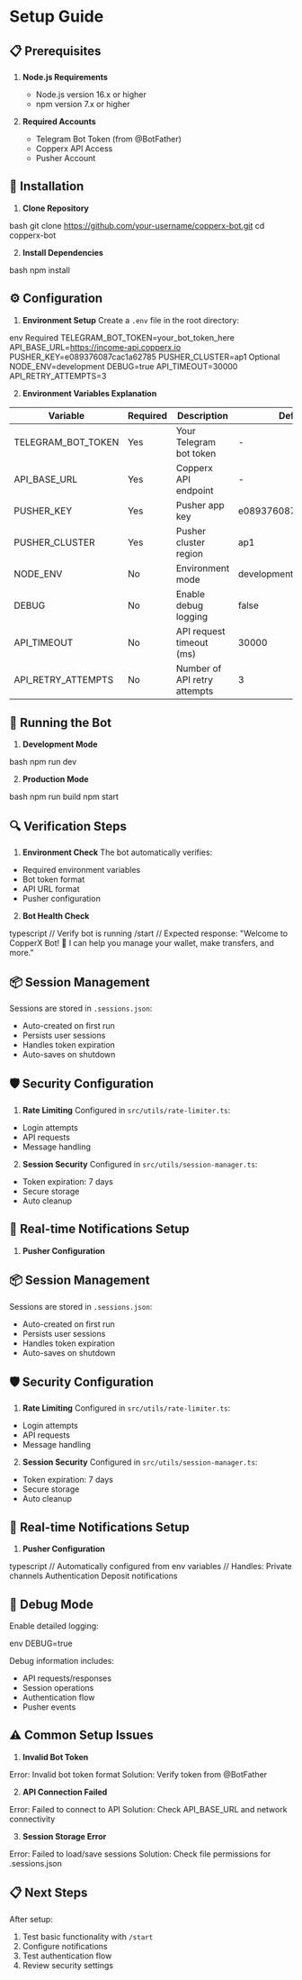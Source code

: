# Setup Guide

## 📋 Prerequisites

1. **Node.js Requirements**
   - Node.js version 16.x or higher
   - npm version 7.x or higher

2. **Required Accounts**
   - Telegram Bot Token (from @BotFather)
   - Copperx API Access
   - Pusher Account

## 🔧 Installation

1. **Clone Repository**



bash
git clone https://github.com/your-username/copperx-bot.git
cd copperx-bot



2. **Install Dependencies**


bash
npm install




## ⚙️ Configuration

1. **Environment Setup**
Create a `.env` file in the root directory:



env
Required
TELEGRAM_BOT_TOKEN=your_bot_token_here
API_BASE_URL=https://income-api.copperx.io
PUSHER_KEY=e089376087cac1a62785
PUSHER_CLUSTER=ap1
Optional
NODE_ENV=development
DEBUG=true
API_TIMEOUT=30000
API_RETRY_ATTEMPTS=3



2. **Environment Variables Explanation**

| Variable | Required | Description | Default |
|----------|----------|-------------|---------|
| TELEGRAM_BOT_TOKEN | Yes | Your Telegram bot token | - |
| API_BASE_URL | Yes | Copperx API endpoint | - |
| PUSHER_KEY | Yes | Pusher app key | e089376087cac1a62785 |
| PUSHER_CLUSTER | Yes | Pusher cluster region | ap1 |
| NODE_ENV | No | Environment mode | development |
| DEBUG | No | Enable debug logging | false |
| API_TIMEOUT | No | API request timeout (ms) | 30000 |
| API_RETRY_ATTEMPTS | No | Number of API retry attempts | 3 |

## 🚀 Running the Bot

1. **Development Mode**


bash
npm run dev




2. **Production Mode**


bash
npm run build
npm start


## 🔍 Verification Steps

1. **Environment Check**
The bot automatically verifies:
- Required environment variables
- Bot token format
- API URL format
- Pusher configuration

2. **Bot Health Check**


typescript
// Verify bot is running
/start
// Expected response:
"Welcome to CopperX Bot! 🚀
I can help you manage your wallet, make transfers, and more."







## 📦 Session Management

Sessions are stored in `.sessions.json`:
- Auto-created on first run
- Persists user sessions
- Handles token expiration
- Auto-saves on shutdown

## 🛡️ Security Configuration

1. **Rate Limiting**
Configured in `src/utils/rate-limiter.ts`:
- Login attempts
- API requests
- Message handling

2. **Session Security**
Configured in `src/utils/session-manager.ts`:
- Token expiration: 7 days
- Secure storage
- Auto cleanup

## 🔄 Real-time Notifications Setup

1. **Pusher Configuration**





## 📦 Session Management

Sessions are stored in `.sessions.json`:
- Auto-created on first run
- Persists user sessions
- Handles token expiration
- Auto-saves on shutdown

## 🛡️ Security Configuration

1. **Rate Limiting**
Configured in `src/utils/rate-limiter.ts`:
- Login attempts
- API requests
- Message handling

2. **Session Security**
Configured in `src/utils/session-manager.ts`:
- Token expiration: 7 days
- Secure storage
- Auto cleanup

## 🔄 Real-time Notifications Setup

1. **Pusher Configuration**


typescript
// Automatically configured from env variables
// Handles:
Private channels
Authentication
Deposit notifications




## 🐛 Debug Mode

Enable detailed logging:


env
DEBUG=true



Debug information includes:
- API requests/responses
- Session operations
- Authentication flow
- Pusher events

## ⚠️ Common Setup Issues

1. **Invalid Bot Token**


Error: Invalid bot token format
Solution: Verify token from @BotFather




2. **API Connection Failed**


Error: Failed to connect to API
Solution: Check API_BASE_URL and network connectivity



3. **Session Storage Error**

Error: Failed to load/save sessions
Solution: Check file permissions for .sessions.json



## 📋 Next Steps

After setup:
1. Test basic functionality with `/start`
2. Configure notifications
3. Test authentication flow
4. Review security settings

